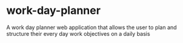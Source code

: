 # work-day-planner
A work day planner web application that allows the user to plan and structure their every day work objectives on a daily basis
